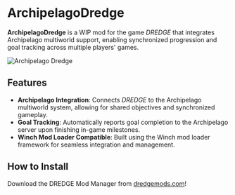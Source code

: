 # ArchipelagoDredge

**ArchipelagoDredge** is a WIP mod for the game *DREDGE* that integrates Archipelago multiworld support, enabling synchronized progression and goal tracking across multiple players' games.

![Archipelago Dredge](https://github.com/alextric234/ArchipelagoDredgeMod/blob/main/ArchipelagoDredge/Assets/ArchipelagoDredge.jpg)

## Features

- **Archipelago Integration**: Connects *DREDGE* to the Archipelago multiworld system, allowing for shared objectives and synchronized gameplay.
- **Goal Tracking**: Automatically reports goal completion to the Archipelago server upon finishing in-game milestones.
- **Winch Mod Loader Compatible**: Built using the Winch mod loader framework for seamless integration and management.


## How to Install
Download the DREDGE Mod Manager from [dredgemods.com](https://dredgemods.com/)!
